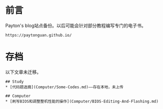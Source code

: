 # 前言

Payton's blog站点备份。以后可能会针对部分教程编写专门的电子书。

```
https://paytonguan.github.io/
```

# 存档

以下文章未迁移。

```
## Study
* [代码题选摘](Computer/Some-Codes.md)——存在本地，未上传

## Computer
* [刷写BIOS和调整整机性能的操作](Computer/BIOS-Editing-And-Flashing.md)
```
